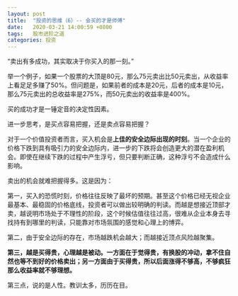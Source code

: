 ```yaml
---
layout: post
title:  "投资的思维（6）-- 会买的才是师傅"
date:   2020-03-21 14:00:59 +0800
tags:   股市进阶之道
categories: 投资
---
```


“卖出有多成功，其实取决于你买入的那一刻。”

举一个例子，如果一个股票的大顶是80元，那么75元卖出比50元卖出，从收益率上看足足多赚了50%。但问题是，如果前者的成本是20元，后者的成本是10元，那么75元卖出的总收益率是275%，而50元卖出的收益率是400%。

买的成功才是一锤定音的决定性因素。

进一步思考，是买点容易把握，还是卖点容易把握？

对于一个价值投资者而言，买入机会是**上佳的安全边际出现的时刻**。当一个企业的价格下跌到具有吸引力的安全边际内，进一步的下跌将会创造更大的潜在盈利机会。即使在继续下跌的过程中产生浮亏，但只要判断正确，这种浮亏不会造成什么影响。

卖出的机会就难把握得多。这是因为：

第一，买入的恐慌时刻，价格往往反映了最坏的预期。甚至这个价格已经无视企业最基本、最稳固的价格底线，投资者可以做出较明确的判读。而越是想接近顶部才卖，越说明市场处于不理性的阶段，这个时候估值往往过高，很难从企业本身去寻找持有到哪里的判读，只能靠对市场氛围的感觉和心理上的博弈。

第二，由于安全边际的存在，市场越跌机会越大；而越接近顶点风险越聚集。

**第三，越是买得贵，心理越是被动。一方面在于觉得贵，有换股的冲动，拿不住自然也等不到好的价格卖出；另一方面由于买得贵，所以后面涨得不够高，不够疯狂那么收益率就不够理想。**

第三点，说的是人性。教训太多，历历在目。